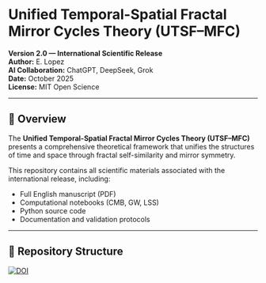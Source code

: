 # Unified Temporal-Spatial Fractal Mirror Cycles Theory (UTSF–MFC)
**Version 2.0 — International Scientific Release**  
**Author:** E. Lopez  
**AI Collaboration:** ChatGPT, DeepSeek, Grok  
**Date:** October 2025  
**License:** MIT Open Science  

---

## 🔬 Overview

The **Unified Temporal-Spatial Fractal Mirror Cycles Theory (UTSF–MFC)** presents a comprehensive theoretical framework that unifies the structures of time and space through fractal self-similarity and mirror symmetry.  

This repository contains all scientific materials associated with the international release, including:
- Full English manuscript (PDF)
- Computational notebooks (CMB, GW, LSS)
- Python source code
- Documentation and validation protocols

---

## 🧩 Repository Structure


[![DOI](https://zenodo.org/badge/1071892895.svg)](https://doi.org/10.5281/zenodo.17291604)
